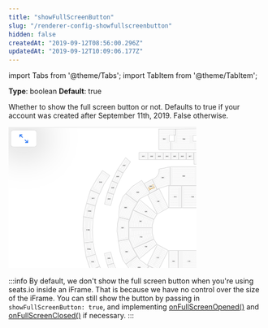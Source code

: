 ```yaml
---
title: "showFullScreenButton"
slug: "/renderer-config-showfullscreenbutton"
hidden: false
createdAt: "2019-09-12T08:56:00.296Z"
updatedAt: "2019-09-12T10:09:06.177Z"
---
```


import Tabs from '@theme/Tabs';
import TabItem from '@theme/TabItem';

**Type**: boolean
**Default**: true

Whether to show the full screen button or not. Defaults to true if your account was created after September 11th, 2019. False otherwise.

![Screenshot 2019-09-12 at 12.07.30.png](/img/readme/Screenshot-2019-09-12-at-12.07.30.png)


:::info 
By default, we don't show the full screen button when you're using seats.io inside an iFrame. That is because we have no control over the size of the iFrame. You can still show the button by passing in `showFullScreenButton: true`, and implementing [onFullScreenOpened()](/docs/renderer-events-onfullscreenopened) and [onFullScreenClosed()](/docs/renderer-events-onfullscreenclosed) if necessary.
:::
